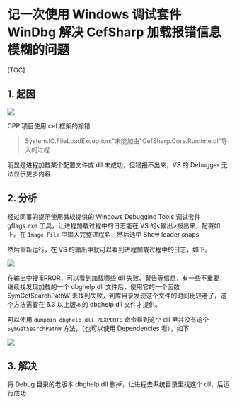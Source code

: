 # 记一次使用 Windows 调试套件 WinDbg 解决 CefSharp 加载报错信息模糊的问题

[TOC]



## 1. 起因

![](https://cdn.jsdelivr.net/gh/SHERlocked93/pic@master/upic/image-20240228183846499-20240228-2cl0NF.png)

CPP 项目使用 cef 框架的报错

> System.IO.FileLoadException:"未能加由"CefSharp.Core.Runtime.dl"导入的过程

明显是进程加载某个配置文件或 dll 未成功，但错报不出来，VS 的 Debugger 无法显示更多内容



## 2. 分析

经过同事的提示使用微软提供的 Windows Debugging Tools 调试套件 gflags.exe 工具，让进程加载过程中的日志能在 VS 的<输出>报出来，配置如下。在 `Image File` 中输入完整进程名，然后选中 Show loader snaps



然后重新运行，在 VS 的输出中就可以看到进程加载过程中的日志，如下。

![](https://cdn.jsdelivr.net/gh/SHERlocked93/pic@master/upic/image-20240228184403251-20240228-9qJIkR.png)

在输出中搜 ERROR，可以看到加载哪些 dll 失败、警告等信息，有一些不重要，继续找发现加载的一个 dbghelp.dll 文件后，使用它的一个函数 SymGetSearchPathW 未找到失败，到库目录发现这个文件的时间比较老了，这个方法需要在 6.3 以上版本的 dbghelp.dll 文件才提供。

可以使用 `dumpbin dbghelp.dll /EXPORTS` 命令看到这个 dll 里并没有这个`SymGetSearchPathW` 方法，（也可以使用 Dependencies 看），如下

![](https://cdn.jsdelivr.net/gh/SHERlocked93/pic@master/upic/image-20240228184430505-20240228-gozZMY.png)

## 3. 解决

将 Debug 目录的老版本 dbghelp.dll 删掉，让进程去系统目录里找这个 dll，后运行成功